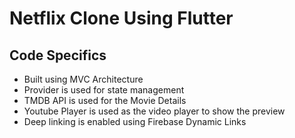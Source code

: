 # Netflix Clone Using Flutter

## Code Specifics
- Built using MVC Architecture
- Provider is used for state management
- TMDB API is used for the Movie Details
- Youtube Player is used as the video player to show the preview
- Deep linking is enabled using Firebase Dynamic Links






